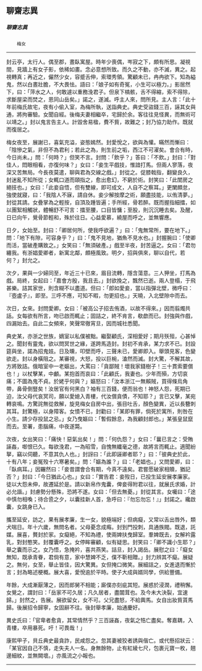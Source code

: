 

## 聊齋志異

##### 聊齋志異
　　`梅女`

* * *

封云亭，太行人。偶至郡，晝臥寓屋。時年少喪偶，岑寂之下，頗有所思。凝視間，見牆上有女子影，依稀如畫。念必意想所致。而久之不動，亦不滅，異之。起視轉真；再近之，儼然少女，容蹙舌伸，索環秀領。驚顧未已，冉冉欲下。知為縊鬼，然以白晝壯膽，不大畏怯。語曰：「娘子如有奇冤，小生可以極力。」影居然下，曰：「萍水之人，何敢遽以重務浼君子。但泉下槁骸，舌不得縮，索不得除，求斷屋梁而焚之，恩同山岳矣。」諾之，遂滅。呼主人來，問所見。主人言：「此十年前梅氏故宅，夜有小偷入室，為梅所執，送詣典史。典史受盜錢三百，誣其女與通，將拘審驗。女聞自經。後梅夫妻相繼卒，宅歸於余。客往往見怪異，而無術可以靖之。」封以鬼言告主人。計毀舍易楹，費不貲，故難之；封乃協力助作。既就而復居之。

梅女夜至，展謝已，喜氣充溢，姿態嫣然。封愛悅之，欲與為懽。瞞然而慚曰：「陰慘之氣，非但不為君利；若此之為，則生前之垢，西江不可濯矣。會合有時，今日尚未。」問：「何時？」但笑不言。封問：「飲乎？」答曰：「不飲。」封曰：「對佳人，悶眼相看，亦復何味？」女曰：「妾生平戲技，惟諳打馬。但兩人寥落，夜深又苦無局。今長夜莫遣，聊與君為交線之戲。」封從之。促膝戟指，翻變良久，封迷亂不知所從；女輒口道而頤指之，愈出愈幻，不窮於術。封笑曰：「此閨房之絕技也。」女曰：「此妾自悟，但有雙線，即可成文，人自不之察耳。」更闌頗怠，強使就寢，曰：「我陰人不寐，請自休。妾少解按摩之術，願盡技能，以侑清夢。」封從其請。女疊掌為之輕按，自頂及踵皆遍；手所經，骨若醉。既而握指細擂，如以團絮相觸狀，體暢舒不可言：擂至腰，口目皆慵；至股，則沉沉睡去矣。及醒，日已向午，覺骨節輕和，殊於往日。心益愛慕，繞屋而呼之，並無響應。

日夕，女始至。封曰：「卿居何所，使我呼欲遍？」曰：「鬼無常所，要在地下。」問：「地下有隙，可容身乎？」曰：「鬼不見地，猶魚不見水也。」封握腕曰：「使卿而活，當破產購致之。」女笑曰：「無須破產。」戲至半夜，封苦逼之。女曰：「君勿纏我。有浙娼愛卿者，新寓北鄰，頗極風致。明夕，招與俱來，聊以自代，若何？」封允之。

次夕，果與一少婦同至，年近三十已來，眉目流轉，隱含蕩意。三人狎坐，打馬為戲。局終，女起曰：「嘉會方殷，我且去。」封欲挽之，飄然已逝。兩人登榻，于飛甚樂。詰其家世，則含糊不以盡道。但曰：「郎如愛妾，當以指彈北壁，微呼曰：『壺盧子』，即至。三呼不應，可知不暇，勿更招也。」天曉，入北壁隙中而去。

次日，女來。封問愛卿。女曰：「被高公子招去侑酒，以故不得來。」因而翦燭共話。女每欲有所言，吻已啟而輒止；固詰之，終不肯言，欷歔而已。封強與作戲，四漏始去。自此二女頻來，笑聲常徹宵旦，因而城社悉聞。

典史某，亦浙之世族，嫡室以私僕被黜。繼娶顧氏，深相愛好；期月殀殂，心甚悼之。聞封有靈鬼，欲以問冥世之緣，遂跨馬造封。封初不肯承，某力求不已。封設筵與坐，諾為招鬼妓。日及曛，叩壁而呼，三聲未已，愛卿即入。舉頭見客，色變欲走。封以身橫阻之。某審視，大怒，投以巨椀，溘然而滅。封大驚，不解其故，方將致詰。俄暗室中一老嫗出，大罵曰：「貪鄙賊！壞我家錢樹子！三十貫索要償也！」以杖擊某，中顱。某抱首而哀曰：「此顧氏，我妻也。少年而殞，方切哀痛；不圖為鬼不貞。於姥乎何與？」嫗怒曰：「汝本浙江一無賴賊，買得條烏角帶，鼻骨倒豎矣！汝居官有何黑白？袖有三百錢，便而翁也！神怒人怨，死期已迫，汝父母代哀冥司，願以愛媳入青樓，代汝償貪債，不知耶？」言已又擊，某宛轉哀鳴。方驚詫無從救解，旋見梅女自房中出，張目吐舌，顏色變異，近以長簪刺其耳。封驚極，以身障客。女憤不已，封勸曰：「某即有罪，倘死於寓所，則咎在小生。請少存投鼠之忌。」女乃曳嫗曰：「暫假餘息，為我顧封郎也。」某張皇鼠竄而去。至署，患腦痛，中夜遂斃。

次夜，女出笑曰：「痛快！惡氣出矣！」問：「何仇怨？」女曰：「曩已言之：受賄誣姦，啣恨已久。每欲浼君，一為昭雪，自愧無纖毫之德，故將言而輒止。適聞紛拏，竊以伺聽，不意其仇人也。」封訝曰：「此即誣卿者耶？」曰：「彼典史於此，十有八年；妾冤歿十六寒暑矣。」問：「嫗為誰？」曰：「老娼也。」又問愛卿，曰：「臥病耳。」因囅然曰：「妾昔謂會合有期，今真不遠矣。君嘗愿破家相贖，猶記否？」封曰：「今日猶此心也。」女曰：「實告君：妾歿日，已投生延安展孝廉家。徒以大怨未伸，故遷延於是。請以新帛作鬼囊，俾妾得附君以往，就展氏求婚，計必允諧。」封慮勢分懸殊，恐將不遂。女曰：「但去無憂。」封從其言。女囑曰：「途中慎勿相喚；待合巹之夕，以囊挂新人首，急呼曰：『勿忘勿忘！』」封諾之。纔啟囊，女跳身已入。

攜至延安，訪之，果有展孝廉，生一女，貌極端好；但病癡，又常以舌出唇外，類犬喘日。年十六歲，無問名者。父母憂念成痗。封到門投刺，具通族閥。既退，託媒。展喜，贅封於家。女癡絕，不知為禮，使兩婢扶曳歸室。羣婢既去，女解衿露乳，對封憨笑。封覆囊呼之。女停眸審顧，似有疑思。封笑曰：「卿不識小生耶？」舉之囊而示之。女乃悟，急掩衿，喜共燕笑。詰旦，封入謁岳。展慰之曰：「癡女無知，既承青眷，君倘有意，家中慧婢不乏，僕不靳相贈。」封力辨其不癡。展疑之。無何，女至，舉止皆佳，因大驚異。女但掩口微笑。展細詰之，女進退而慚於言；封為略述梗概。展大喜，愛悅逾於平時。使子大成與婿同學，供給豐備。

年餘，大成漸厭薄之，因而郎舅不相能；廝僕亦刻疵其短。展惑於浸潤，禮稍懈。女覺之，謂封曰：「岳家不可久居；凡久居者，盡闒茸也。及今未大決裂，宜速歸。」封然之，告展。展欲留女，女不可。父兄盡怒，不給輿馬。女自出妝貲貰馬歸。後展招令歸寧，女固辭不往。後封舉孝廉，始通慶好。

異史氏曰：「官卑者愈貪，其常情然乎？三百誣姦，夜氣之牿亡盡矣。奪嘉耦，入青樓，卒用暴死。吁！可畏哉！」

康熙甲子，貝丘典史最貪詐，民咸怨之。忽其妻被狡者誘與偕亡。或代懸招狀云：「某官因自己不慎，走失夫人一名。身無餘物，止有紅綾七尺，包裹元寶一枚，翹邊細紋，並無闕壞。」亦風流之小報也。

* * *

